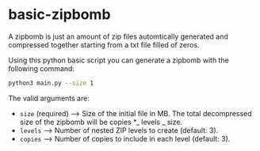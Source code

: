 # basic-zipbomb

A zipbomb is just an amount of zip files automtically generated and compressed together starting from a txt file filled of zeros.

Using this python basic script you can generate a zipbomb with the following command:

```sh
python3 main.py --size 1
```

The valid arguments are:

- `size` (required) --> Size of the initial file in MB. The total decompressed size of the zipbomb will be copies \*_ levels _ size.
- `levels` --> Number of nested ZIP levels to create (default: 3).
- `copies` --> Number of copies to include in each level (default: 3).
